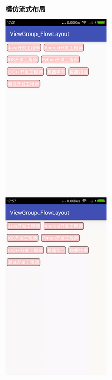 ## 模仿流式布局
<img src="screenshot/device-2017-09-05-173154.png" width="320" height="560" />
<img src="screenshot/demo.gif" width="320" height="560" />
